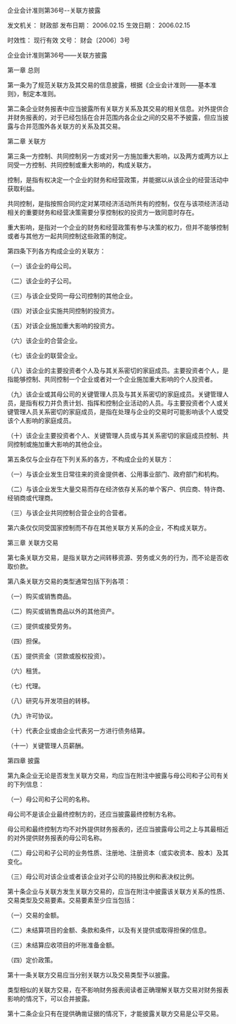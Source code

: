 
	
		
	
企业会计准则第36号--关联方披露
	
	
发文机关：	财政部
发布日期：	2006.02.15
生效日期：	2006.02.15
	
时效性：	现行有效
文号：	财会〔2006〕3号
	
	

	
	

	
	

企业会计准则第36号——关联方披露

第一章 总则

第一条为了规范关联方及其交易的信息披露，根据《企业会计准则——基本准则》，制定本准则。

第二条企业财务报表中应当披露所有关联方关系及其交易的相关信息。对外提供合并财务报表的，对于已经包括在合并范围内各企业之间的交易不予披露，但应当披露与合并范围外各关联方的关系及其交易。

第二章 关联方

第三条一方控制、共同控制另一方或对另一方施加重大影响，以及两方或两方以上同受一方控制、共同控制或重大影响的，构成关联方。

控制，是指有权决定一个企业的财务和经营政策，并能据以从该企业的经营活动中获取利益。

共同控制，是指按照合同约定对某项经济活动所共有的控制，仅在与该项经济活动相关的重要财务和经营决策需要分享控制权的投资方一致同意时存在。

重大影响，是指对一个企业的财务和经营政策有参与决策的权力，但并不能够控制或者与其他方一起共同控制这些政策的制定。

第四条下列各方构成企业的关联方：

（一）该企业的母公司。

（二）该企业的子公司。

（三）与该企业受同一母公司控制的其他企业。

（四）对该企业实施共同控制的投资方。

（五）对该企业施加重大影响的投资方。

（六）该企业的合营企业。

（七）该企业的联营企业。

（八）该企业的主要投资者个人及与其关系密切的家庭成员。主要投资者个人，是指能够控制、共同控制一个企业或者对一个企业施加重大影响的个人投资者。

（九）该企业或其母公司的关键管理人员及与其关系密切的家庭成员。关键管理人员，是指有权力并负责计划、指挥和控制企业活动的人员。与主要投资者个人或关键管理人员关系密切的家庭成员，是指在处理与企业的交易时可能影响该个人或受该个人影响的家庭成员。

（十）该企业主要投资者个人、关键管理人员或与其关系密切的家庭成员控制、共同控制或施加重大影响的其他企业。

第五条仅与企业存在下列关系的各方，不构成企业的关联方：

（一）与该企业发生日常往来的资金提供者、公用事业部门、政府部门和机构。

（二）与该企业发生大量交易而存在经济依存关系的单个客户、供应商、特许商、经销商或代理商。

（三）与该企业共同控制合营企业的合营者。

第六条仅仅同受国家控制而不存在其他关联方关系的企业，不构成关联方。

第三章 关联方交易

第七条关联方交易，是指关联方之间转移资源、劳务或义务的行为，而不论是否收取价款。

第八条关联方交易的类型通常包括下列各项：

（一）购买或销售商品。

（二）购买或销售商品以外的其他资产。

（三）提供或接受劳务。

（四）担保。

（五）提供资金（贷款或股权投资）。

（六）租赁。

（七）代理。

（八）研究与开发项目的转移。

（九）许可协议。

（十）代表企业或由企业代表另一方进行债务结算。

（十一）关键管理人员薪酬。

第四章 披露

第九条企业无论是否发生关联方交易，均应当在附注中披露与母公司和子公司有关的下列信息：

（一）母公司和子公司的名称。

母公司不是该企业最终控制方的，还应当披露最终控制方名称。

母公司和最终控制方均不对外提供财务报表的，还应当披露母公司之上与其最相近的对外提供财务报表的母公司名称。

（二）母公司和子公司的业务性质、注册地、注册资本（或实收资本、股本）及其变化。

（三）母公司对该企业或者该企业对子公司的持股比例和表决权比例。

第十条企业与关联方发生关联方交易的，应当在附注中披露该关联方关系的性质、交易类型及交易要素。交易要素至少应当包括：

（一）交易的金额。

（二）未结算项目的金额、条款和条件，以及有关提供或取得担保的信息。

（三）未结算应收项目的坏账准备金额。

（四）定价政策。

第十一条关联方交易应当分别关联方以及交易类型予以披露。

类型相似的关联方交易，在不影响财务报表阅读者正确理解关联方交易对财务报表影响的情况下，可以合并披露。

第十二条企业只有在提供确凿证据的情况下，才能披露关联方交易是公平交易。
